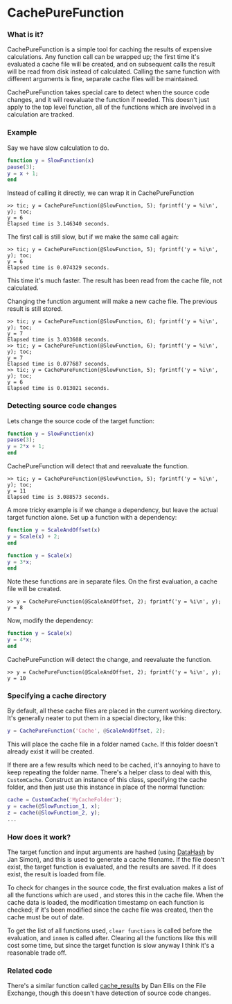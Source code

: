 # CachePureFunction

### What is it?

CachePureFunction is a simple tool for caching the results of expensive calculations. Any function call can be wrapped up; the first time it's evaluated a cache file will be created, and on subsequent calls the result will be read from disk instead of calculated. Calling the same function with different arguments is fine, separate cache files will be maintained.

CachePureFunction takes special care to detect when the source code changes, and it will reevaluate the function if needed. This doesn't just apply to the top level function, all of the functions which are involved in a calculation are tracked.

### Example

Say we have slow calculation to do.

```matlab
function y = SlowFunction(x)
pause(3);
y = x + 1;
end
```

Instead of calling it directly, we can wrap it in CachePureFunction

```
>> tic; y = CachePureFunction(@SlowFunction, 5); fprintf('y = %i\n', y); toc;
y = 6
Elapsed time is 3.146340 seconds.
```

The first call is still slow, but if we make the same call again:

```
>> tic; y = CachePureFunction(@SlowFunction, 5); fprintf('y = %i\n', y); toc;
y = 6
Elapsed time is 0.074329 seconds.
```

This time it's much faster. The result has been read from the cache file, not calculated.

Changing the function argument will make a new cache file. The previous result is still stored.

```
>> tic; y = CachePureFunction(@SlowFunction, 6); fprintf('y = %i\n', y); toc;
y = 7
Elapsed time is 3.033608 seconds.
>> tic; y = CachePureFunction(@SlowFunction, 6); fprintf('y = %i\n', y); toc;
y = 7
Elapsed time is 0.077687 seconds.
>> tic; y = CachePureFunction(@SlowFunction, 5); fprintf('y = %i\n', y); toc;
y = 6
Elapsed time is 0.013021 seconds.
```
### Detecting source code changes
Lets change the source code of the target function:

```matlab
function y = SlowFunction(x)
pause(3);
y = 2*x + 1;
end
```

CachePureFunction will detect that and reevaluate the function.

```
>> tic; y = CachePureFunction(@SlowFunction, 5); fprintf('y = %i\n', y); toc;
y = 11
Elapsed time is 3.088573 seconds.
```

A more tricky example is if we change a dependency, but leave the actual target function alone. Set up a function with a dependency:


```matlab
function y = ScaleAndOffset(x)
y = Scale(x) + 2;
end
```

```matlab
function y = Scale(x)
y = 3*x;
end
```

Note these functions are in separate files. On the first evaluation, a cache file will be created.

```
>> y = CachePureFunction(@ScaleAndOffset, 2); fprintf('y = %i\n', y);
y = 8
```

Now, modify the dependency:

```matlab
function y = Scale(x)
y = 4*x;
end
```

CachePureFunction will detect the change, and reevaluate the function.

```
>> y = CachePureFunction(@ScaleAndOffset, 2); fprintf('y = %i\n', y);
y = 10
```

### Specifying a cache directory
By default, all these cache files are placed in the current working directory. It's generally neater to put them in a special directory, like this:

```matlab
y = CachePureFunction('Cache', @ScaleAndOffset, 2);
```
This will place the cache file in a folder named `Cache`. If this folder doesn't already exist it will be created.

If there are a few results which need to be cached, it's annoying to have to keep repeating the folder name. There's a helper class to deal with this, `CustomCache`. Construct an instance of this class, specifying the cache folder, and then just use this instance in place of the normal function:

```matlab
cache = CustomCache('MyCacheFolder');
y = cache(@SlowFunction_1, x);
z = cache(@SlowFunction_2, y);
...
```

### How does it work?
The target function and input arguments are hashed (using [DataHash](https://www.mathworks.com/matlabcentral/fileexchange/31272-datahash) by Jan Simon), and this is used to generate a cache filename. If the file doesn't exist, the target function is evaluated, and the results are saved. If it does exist, the result is loaded from file.

To check for changes in the source code, the first evaluation makes a list of all the functions which are used , and stores this in the cache file. When the cache data is loaded, the modification timestamp on each function is checked; if it's been modified since the cache file was created, then the cache must be out of date.

To get the list of all functions used, `clear functions` is called before the evaluation, and `inmem` is called after. Clearing all the functions like this will cost some time, but since the target function is slow anyway I think it's a reasonable trade off.

### Related code
There's a similar function called [cache_results](https://mathworks.com/matlabcentral/fileexchange/37465-cache-results) by Dan Ellis on the File Exchange, though this doesn't have detection of source code changes.

